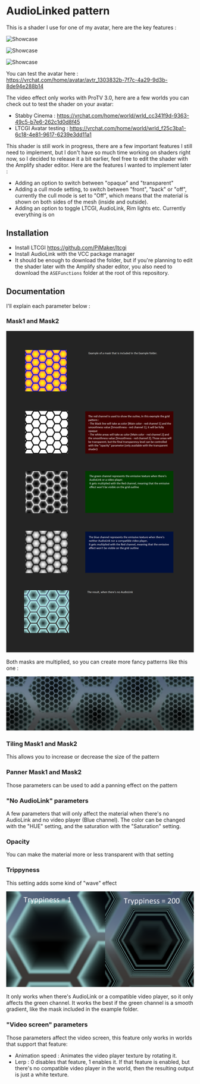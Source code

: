 # AudioLinked pattern

This is a shader I use for one of my avatar, here are the key features :

![Showcase](https://github.com/MyroG/MyroP-shader-dump/blob/master/AudioLinkPattern/Doc/wing1.gif)

![Showcase](https://github.com/MyroG/MyroP-shader-dump/blob/master/AudioLinkPattern/Doc/wing2.gif)

![Showcase](https://github.com/MyroG/MyroP-shader-dump/blob/master/AudioLinkPattern/Doc/wing3.gif)

You can test the avatar here : https://vrchat.com/home/avatar/avtr_1303832b-7f7c-4a29-9d3b-8de94e288b14

The video effect only works with ProTV 3.0, here are a few worlds you can check out to test the shader on your avatar:
- Stabby Cinema : https://vrchat.com/home/world/wrld_cc341f9d-9363-49c5-b7e6-262c1d0d8f45
- LTCGI Avatar testing : https://vrchat.com/home/world/wrld_f25c3ba1-6c18-4e81-9617-6239e3dd11a1

This shader is still work in progress, there are a few important features I still need to implement, but I don't have so much time working on shaders right now, so I decided to release it a bit earlier, feel free to edit the shader with the Amplify shader editor. Here are the features I wanted to implement later :
- Adding an option to switch between "opaque" and "transparent"
- Adding a cull mode setting, to switch between "front", "back" or "off", currently the cull mode is set to "Off", which means that the material is shown on both sides of the mesh (inside and outside).
- Adding an option to toggle LTCGI, AudioLink, Rim lights etc. Currently everything is on

## Installation 

- Install LTCGI https://github.com/PiMaker/ltcgi
- Install AudioLink with the VCC package manager
- It should be enough to download the folder, but if you're planning to edit the shader later with the Amplify shader editor, you also need to download the `ASEFunctions` folder at the root of this repository.

## Documentation

I'll explain each parameter below :

### Mask1 and Mask2

![Showcase](https://github.com/MyroG/MyroP-shader-dump/blob/master/AudioLinkPattern/Doc/Mask.png)

Both masks are multiplied, so you can create more fancy patterns like this one :

![Showcase](https://github.com/MyroG/MyroP-shader-dump/blob/master/AudioLinkPattern/Doc/pattern.png)

### Tiling Mask1 and Mask2

This allows you to increase or decrease the size of the pattern

### Panner Mask1 and Mask2

Those parameters can be used to add a panning effect on the pattern

### "No AudioLink" parameters

A few parameters that will only affect the material when there's no AudioLink and no video player (Blue channel).
The color can be changed with the "HUE" setting, and the saturation with the "Saturation" setting.

### Opacity

You can make the material more or less transparent with that setting

### Trippyness

This setting adds some kind of "wave" effect

![Showcase](https://github.com/MyroG/MyroP-shader-dump/blob/master/AudioLinkPattern/Doc/trippyness.png)

It only works when there's AudioLink or a compatible video player, so it only affects the green channel.
It works the best if the green channel is a smooth gradient, like the mask included in the example folder.

### "Video screen" parameters

Those parameters affect the video screen, this feature only works in worlds that support that feature:
- Animation speed : Animates the video player texture by rotating it.
- Lerp : 0 disables that feature, 1 enables it. If that feature is enabled, but there's no compatible video player in the world, then the resulting output is just a white texture.


